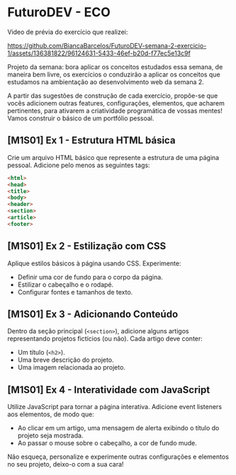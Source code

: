 # FuturoDEV - ECO 

Video de prévia do exercício que realizei:



https://github.com/BiancaBarcelos/FuturoDEV-semana-2-exercicio-1/assets/136381822/96124631-5433-46ef-b20d-f77ec5e13c9f



Projeto da semana: bora aplicar os conceitos estudados essa semana, de maneira bem livre,
os exercícios o conduzirão a aplicar os conceitos que estudamos na ambientação ao
desenvolvimento web da semana 2.

A partir das sugestões de construção de cada exercício, propõe-se que vocês adicionem
outras features, configurações, elementos, que acharem pertinentes, para ativarem a
criatividade programática de vossas mentes!
Vamos construir o básico de um portfólio pessoal.
## [M1S01] Ex 1 - Estrutura HTML básica
Crie um arquivo HTML básico que represente a estrutura de uma página pessoal. Adicione
pelo menos as seguintes tags:
````html
<html>
<head>
<title>
<body>
<header>
<section>
<article>
<footer>
````

## [M1S01] Ex 2 - Estilização com CSS
Aplique estilos básicos à página usando CSS. Experimente:
* Definir uma cor de fundo para o corpo da página.
* Estilizar o cabeçalho e o rodapé.
* Configurar fontes e tamanhos de texto.

## [M1S01] Ex 3 - Adicionando Conteúdo
Dentro da seção principal (`<section>`), adicione alguns artigos representando projetos
fictícios (ou não). Cada artigo deve conter:
* Um título (`<h2>`).
* Uma breve descrição do projeto.
* Uma imagem relacionada ao projeto.

## [M1S01] Ex 4 - Interatividade com JavaScript
Utilize JavaScript para tornar a página interativa. Adicione event listeners aos elementos,
de modo que:
* Ao clicar em um artigo, uma mensagem de alerta exibindo o título do projeto seja
mostrada.
* Ao passar o mouse sobre o cabeçalho, a cor de fundo mude.

Não esqueça, personalize e experimente outras configurações e elementos no seu projeto,
deixo-o com a sua cara!
